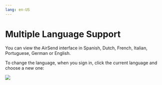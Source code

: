 ```yaml
---
lang: en-US
---
```


# Multiple Language Support

You can view the AirSend interface in Spanish, Dutch, French, Italian, Portuguese, German or English. 

To change the language, when you sign in, click the current language and choose a new one:  
  
![](../../assets/account/multiple-language-support/as-change-lang-video.gif)